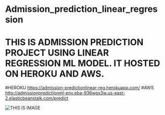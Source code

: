 # Admission_prediction_linear_regression

# THIS IS ADMISSION PREDICTION PROJECT USING LINEAR REGRESSION ML MODEL. IT HOSTED ON  HEROKU AND AWS.

#HEROKU
https://admission-predictionlinear-reg.herokuapp.com/
#AWS
http://admissionpredictionml-env.eba-936wpx3w.us-east-2.elasticbeanstalk.com/predict

![THIS IS IMAGE](https://ibb.co/1MPyzgc)
